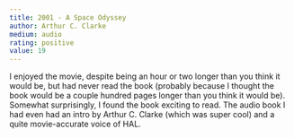 ```yaml
---
title: 2001 - A Space Odyssey
author: Arthur C. Clarke
medium: audio
rating: positive
value: 19
---
```


I enjoyed the movie, despite being an hour or two longer than you think it would be, but had never read the book (probably because I thought the book would be a couple hundred pages longer than you think it would be). Somewhat surprisingly, I found the book exciting to read. The audio book I had even had an intro by Arthur C. Clarke (which was super cool) and a quite movie-accurate voice of HAL.
